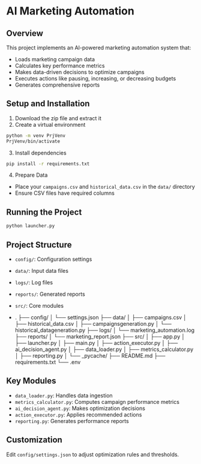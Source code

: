 # AI Marketing Automation

## Overview
This project implements an AI-powered marketing automation system that:
- Loads marketing campaign data
- Calculates key performance metrics
- Makes data-driven decisions to optimize campaigns
- Executes actions like pausing, increasing, or decreasing budgets
- Generates comprehensive reports

## Setup and Installation

1. Download the zip file and extract it
2. Create a virtual environment
```bash
python -m venv PrjVenv
PrjVenv/bin/activate  
```

3. Install dependencies
```bash
pip install -r requirements.txt
```

4. Prepare Data
- Place your `campaigns.csv` and `historical_data.csv` in the `data/` directory
- Ensure CSV files have required columns

## Running the Project
```bash
python launcher.py
```

## Project Structure
- `config/`: Configuration settings
- `data/`: Input data files
- `logs/`: Log files
- `reports/`: Generated reports
- `src/`: Core modules

- .
├── config/
│   └── settings.json
├── data/
│   ├── campaigns.csv
│   ├── historical_data.csv
│   ├── campaignsgeneration.py
│   └── historical_datageneration.py
├── logs/
│   └── marketing_automation.log
├── reports/
│   └── marketing_report.json
├── src/
│   ├── app.py
│   ├── launcher.py
│   ├── main.py
│   ├── action_executor.py
│   ├── ai_decision_agent.py
│   ├── data_loader.py
│   ├── metrics_calculator.py
│   ├── reporting.py
│   └── _pycache/
├── README.md
├── requirements.txt
└── .env


## Key Modules
- `data_loader.py`: Handles data ingestion
- `metrics_calculator.py`: Computes campaign performance metrics
- `ai_decision_agent.py`: Makes optimization decisions
- `action_executor.py`: Applies recommended actions
- `reporting.py`: Generates performance reports

## Customization
Edit `config/settings.json` to adjust optimization rules and thresholds.
